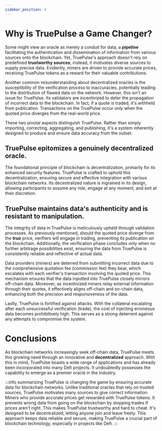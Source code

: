 ```yaml
---
sidebar_position: 4
---
```


# Why is TruePulse a Game Changer?
Some might view an oracle as merely a conduit for data, a **pipeline** facilitating the authentication and dissemination of information from various sources onto the blockchain. Yet, TruePulse's approach doesn't rely on predefined **trustworthy sources**; instead, it motivates diverse sources to supply precise data. Evidently, miners are driven to provide accurate prices, receiving TruePulse tokens as a reward for their valuable contributions.

Another common misunderstanding about decentralized oracles is the susceptibility of the verification process to inaccuracies, potentially leading to the distribution of flawed data on the network. However, this isn't an issue for TruePulse. Its validators are incentivized to deter the propagation of incorrect data to the blockchain. In fact, if a quote is traded, it's withheld from publication. Transactions on the TruePulse occur only when the quoted price diverges from the real-world price.

These two pivotal aspects distinguish TruePulse. Rather than simply importing, correcting, aggregating, and publishing, it's a system inherently designed to produce and ensure data accuracy from the outset.

## TruePulse epitomizes a genuinely decentralized oracle.
The foundational principle of blockchain is decentralization, primarily for its enhanced security features. TruePulse is crafted to uphold this decentralization, ensuring secure and effective integration with various blockchain networks. Its decentralized nature is ingrained in its design, allowing participants to assume any role, engage at any moment, and exit at their discretion.

## TruePulse maintains data's authenticity and is resistant to manipulation.
The integrity of data in TruePulse is meticulously upheld through validation processes. As previously mentioned, should the quoted price diverge from the **true** price, verifiers will engage in trading, preventing its publication on the blockchain. Additionally, the verification phase concludes only when no further arbitrage possibilities exist, ensuring the data from TruePulse is consistently reliable and reflective of actual data.

Data providers (miners) are deterred from submitting incorrect data due to the comprehensive quotation fee (commission fee) they bear, which escalates with each verifier's transaction involving the quoted price. This mechanism ensures that the data inputted into TruePulse closely mirrors off-chain data. Moreover, as incentivized miners relay external information through their quotes, it effectively aligns off-chain and on-chain data, enhancing both the precision and responsiveness of the data.

Lastly, TruePulse is fortified against attacks. With the collateral escalating after each unsuccessful verification (trade), the cost of injecting erroneous data becomes prohibitively high. This serves as a strong deterrent against any attempts to compromise the system.


# Conclusions
As blockchain networks increasingly seek off-chain data, TruePulse meets this growing need through an innovative and **decentralized** approach. With this in mind, TruePulse boasts a wide range of applications and has already been incorporated into many Defi projects. It undoubtedly possesses the capability to emerge as a premier oracle in the industry.

:::info summarizing 
TruePulse is changing the game by ensuring accurate data for blockchain networks. Unlike traditional oracles that rely on trusted sources, TruePulse motivates many sources to give correct information. Miners who provide accurate prices get rewarded with TruePulse tokens. It prevents wrong data from going on the blockchain by stopping trades if prices aren't right. This makes TruePulse trustworthy and hard to cheat. It's designed to be decentralized, letting anyone join and leave freely. This approach keeps data reliable and secure, making TruePulse a crucial part of blockchain technology, especially in projects like Defi.
:::
